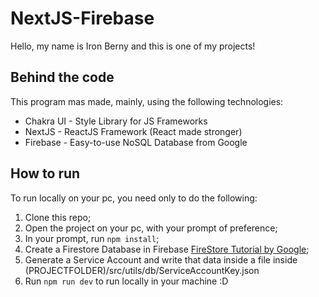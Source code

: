 # NextJS-Firebase

Hello, my name is Iron Berny and this is one of my projects!

## Behind the code

This program mas made, mainly, using the following technologies:

- Chakra UI - Style Library for JS Frameworks
- NextJS - ReactJS Framework (React made stronger)
- Firebase - Easy-to-use NoSQL Database from Google

## How to run

To run locally on your pc, you need only to do the following:

1. Clone this repo;
2. Open the project on your pc, with your prompt of preference;
3. In your prompt, run <code>npm install</code>;
4. Create a Firestore Database in Firebase <a href='https://firebase.google.com/products/firestore'>FireStore Tutorial by Google</a>;
5. Generate a Service Account and write that data inside a file inside (PROJECTFOLDER)/src/utils/db/ServiceAccountKey.json
6. Run <code>npm run dev</code> to run locally in your machine :D
